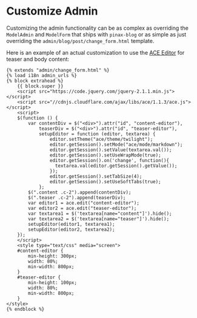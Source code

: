 # Customize Admin

Customizing the admin functionality can be as complex as overriding the `ModelAdmin`
and `ModelForm` that ships with `pinax-blog` or as simple as just overriding
the `admin/blog/post/change_form.html` template.

Here is an example of an actual customization to use the [ACE Editor]() for
teaser and body content:

    {% extends "admin/change_form.html" %}
    {% load i18n admin_urls %}
    {% block extrahead %}
        {{ block.super }}
        <script src="https://code.jquery.com/jquery-2.1.1.min.js"></script>
        <script src="//cdnjs.cloudflare.com/ajax/libs/ace/1.1.3/ace.js"></script>
        <script>
        $(function () {
            var contentDiv = $("<div>").attr("id", "content-editor"),
                teaserDiv = $("<div>").attr("id", "teaser-editor"),
                setupEditor = function (editor, textarea) {
                    editor.setTheme("ace/theme/twilight");
                    editor.getSession().setMode("ace/mode/markdown");
                    editor.getSession().setValue(textarea.val());
                    editor.getSession().setUseWrapMode(true);
                    editor.getSession().on('change', function(){
                      textarea.val(editor.getSession().getValue());
                    });
                    editor.getSession().setTabSize(4);
                    editor.getSession().setUseSoftTabs(true);
                };
            $(".content .c-2").append(contentDiv);
            $(".teaser .c-2").append(teaserDiv);
            var editor1 = ace.edit("content-editor");
            var editor2 = ace.edit("teaser-editor");
            var textarea1 = $('textarea[name="content"]').hide();
            var textarea2 = $('textarea[name="teaser"]').hide();
            setupEditor(editor1, textarea1);
            setupEditor(editor2, textarea2);
        });
        </script>
        <style type="text/css" media="screen">
        #content-editor {
            min-height: 300px;
            width: 80%;
            min-width: 800px;
        }
        #teaser-editor {
            min-height: 100px;
            width: 80%;
            min-width: 800px;
        }
    </style>
    {% endblock %}

